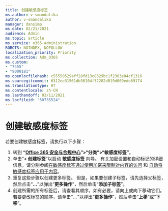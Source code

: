 ```yaml
---
title: 创建敏感度标签
ms.author: v-smandalika
author: v-smandalika
manager: dansimp
ms.date: 02/21/2021
audience: Admin
ms.topic: article
ms.service: o365-administration
ROBOTS: NOINDEX, NOFOLLOW
localization_priority: Priority
ms.collection: Adm_O365
ms.custom:
- "7455"
- "9000181"
ms.openlocfilehash: c55550529aff28fd13c8329bc1f2303e04cf1316
ms.sourcegitcommit: 6312ee31561db36104f32282d019d069ede69174
ms.translationtype: HT
ms.contentlocale: zh-CN
ms.lasthandoff: 03/11/2021
ms.locfileid: "50735524"
---
```

# <a name="create-a-sensitivity-label"></a>创建敏感度标签

若要创建敏感度标签，请执行以下步骤：

1. 转到 **“[Office 365 安全与合规中心](https://sip.protection.office.com/)”>“分类”>“敏感度标签”**。
2. 单击“**+ 创建标签**”以启动 **敏感度标签** 向导。 有关加密设置和自动标记的详细信息，请分别参阅[在敏感度标签通过使用加密来限制对内容的访问](https://docs.microsoft.com/microsoft-365/compliance/encryption-sensitivity-labels) 和 [自动将敏感度标签应用于内容](https://docs.microsoft.com/microsoft-365/compliance/apply-sensitivity-label-automatically)。
3. 重复这些步骤以创建更多标签。 但是，如果要创建子标签，请先选择父标签，然后点击“**...**”以弹出“**更多操作**”，然后单击“**添加子标签**”。
4. 创建所需的所有标签后，请查看其顺序，如有必要，请向上或向下移动它们。 若要更改标签的顺序，请单击“**...**”以弹出“**更多操作**”，然后单击“**上移**”或“**下移**”。 
